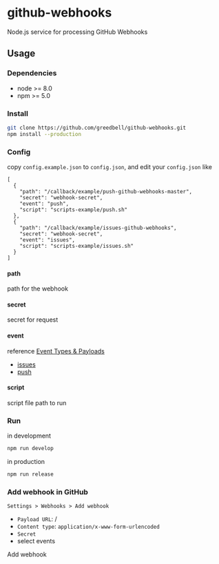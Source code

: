 # github-webhooks

Node.js service for processing GitHub Webhooks

## Usage

### Dependencies

* node >= 8.0
* npm >= 5.0

### Install

```sh
git clone https://github.com/greedbell/github-webhooks.git
npm install --production
```

### Config

copy `config.example.json` to `config.json`, and edit your `config.json` like

```
[
  {
    "path": "/callback/example/push-github-webhooks-master",
    "secret": "webhook-secret",
    "event": "push",
    "script": "scripts-example/push.sh"
  },
  {
    "path": "/callback/example/issues-github-webhooks",
    "secret": "webhook-secret",
    "event": "issues",
    "script": "scripts-example/issues.sh"
  }
]
```

#### path

path for the webhook

#### secret

secret for request

#### event

reference [Event Types & Payloads](https://developer.github.com/v3/activity/events/types/)

* [issues](https://developer.github.com/v3/activity/events/types/#issuesevent)
* [push](https://developer.github.com/v3/activity/events/types/#pushevent)

#### script

script file path to run

### Run

in development

```sh
npm run develop
```

in production

```sh
npm run release
```

### Add webhook in GitHub

```
Settings > Webhooks > Add webhook
```

* `Payload URL`: <domain>/<path in config.json>
* `Content type`: `application/x-www-form-urlencoded`
* `Secret` <secret in config.json>
* select events

Add webhook
